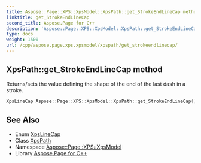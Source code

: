 ```yaml
---
title: Aspose::Page::XPS::XpsModel::XpsPath::get_StrokeEndLineCap method
linktitle: get_StrokeEndLineCap
second_title: Aspose.Page for C++
description: 'Aspose::Page::XPS::XpsModel::XpsPath::get_StrokeEndLineCap method. Returns/sets the value defining the shape of the end of the last dash in a stroke in C++.'
type: docs
weight: 1500
url: /cpp/aspose.page.xps.xpsmodel/xpspath/get_strokeendlinecap/
---
```

## XpsPath::get_StrokeEndLineCap method


Returns/sets the value defining the shape of the end of the last dash in a stroke.

```cpp
XpsLineCap Aspose::Page::XPS::XpsModel::XpsPath::get_StrokeEndLineCap() const
```

## See Also

* Enum [XpsLineCap](../../xpslinecap/)
* Class [XpsPath](../)
* Namespace [Aspose::Page::XPS::XpsModel](../../)
* Library [Aspose.Page for C++](../../../)

